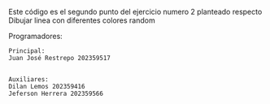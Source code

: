 Este código es el segundo punto del ejercicio numero 2 planteado respecto Dibujar linea con diferentes colores random

Programadores:

    Principal: 
    Juan José Restrepo 202359517
    

    Auxiliares:
    Dilan Lemos 202359416   
    Jeferson Herrera 202359566
